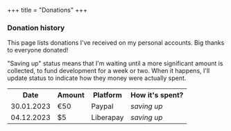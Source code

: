 +++
title = "Donations"
+++

### Donation history

This page lists donations I've received on my personal accounts. Big thanks to everyone donated!

"Saving up" status means that I'm waiting until a more significant amount is collected, to fund development for a week or two. When it happens, I'll update status to indicate how they money were actually spent.

<table class="hdr_table">
  <tr>
    <th>Date</th>
    <th>Amount</th>
    <th>Platform</th>
    <th>How it's spent?</th>
  </tr>
  <tr>
    <td>30.01.2023</td>
    <td>€50</td>
    <td>Paypal</td>
    <td><i>saving up</i></td>
  </tr>
  <tr>
    <td>04.12.2023</td>
    <td>$5</td>
    <td>Liberapay</td>
    <td><i>saving up</i></td>
  </tr>
</table>
